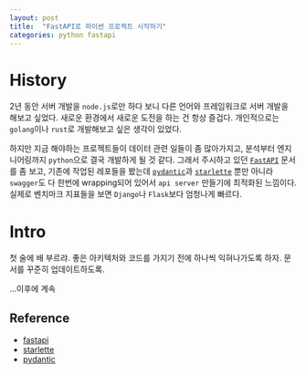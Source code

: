 ```yaml
---
layout: post
title:  "FastAPI로 파이썬 프로젝트 시작하기"
categories: python fastapi
---
```


# History

2년 동안 서버 개발을 `node.js`로만 하다 보니 다른 언어와 프레임워크로 서버 개발을 해보고 싶었다. 새로운 환경에서 새로운 도전을 하는 건 항상 즐겁다. 개인적으로는 `golang`이나 `rust`로 개발해보고 싶은 생각이 있었다.

하지만 지금 해야하는 프로젝트들이 데이터 관련 일들이 좀 많아가지고, 분석부터 엔지니어링까지 `python`으로 결국 개발하게 될 것 같다. 그래서 주시하고 있던 [`FastAPI`](fastapi) 문서를 좀 보고, 기존에 작업된 레포들을 봤는데 [`pydantic`](pydantic)과 [`starlette`](starlette) 뿐만 아니라 `swagger`도 다 한번에 wrapping되어 있어서 `api server` 만들기에 최적화된 느낌이다. 실제로 벤치마크 지표들을 보면 `Django`나 `Flask`보다 엄청나게 빠르다.

# Intro

첫 술에 배 부르랴. 좋은 아키텍처와 코드를 가지기 전에 하나씩 익혀나가도록 하자. 문서를 꾸준히 업데이트하도록.

...이후에 계속

## Reference

- [fastapi][fastapi]
- [starlette][starlette]
- [pydantic][pydantic]

[fastapi]: https://fastapi.tiangolo.com/
[starlette]: https://www.starlette.io/
[pydantic]: https://pydantic-docs.helpmanual.io/
